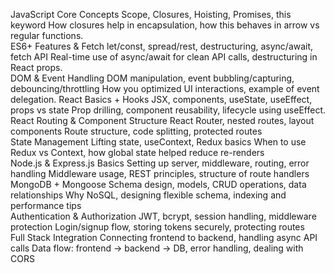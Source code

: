JavaScript Core Concepts	Scope, Closures, Hoisting, Promises, this keyword	How closures help in encapsulation, how this behaves in arrow vs regular functions.				
ES6+ Features & Fetch	let/const, spread/rest, destructuring, async/await, fetch API	Real-time use of async/await for clean API calls, destructuring in React props.					
DOM & Event Handling	DOM manipulation, event bubbling/capturing, debouncing/throttling	How you optimized UI interactions, example of event delegation.	
React Basics + Hooks	JSX, components, useState, useEffect, props vs state	Prop drilling, component reusability, lifecycle using useEffect.		
React Routing & Component Structure	React Router, nested routes, layout components	Route structure, code splitting, protected routes			
State Management	Lifting state, useContext, Redux basics	When to use Redux vs Context, how global state helped reduce re-renders			
Node.js & Express.js Basics	Setting up server, middleware, routing, error handling	Middleware usage, REST principles, structure of route handlers			
MongoDB + Mongoose	Schema design, models, CRUD operations, data relationships	Why NoSQL, designing flexible schema, indexing and performance tips			
Authentication & Authorization	JWT, bcrypt, session handling, middleware protection	Login/signup flow, storing tokens securely, protecting routes			
Full Stack Integration	Connecting frontend to backend, handling async API calls	Data flow: frontend → backend → DB, error handling, dealing with CORS			